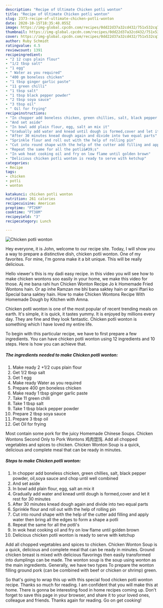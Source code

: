 ```yaml
---
description: "Recipe of Ultimate Chicken potli wonton"
title: "Recipe of Ultimate Chicken potli wonton"
slug: 2373-recipe-of-ultimate-chicken-potli-wonton
date: 2020-10-15T18:35:48.055Z
image: https://img-global.cpcdn.com/recipes/0dd22d37a32cd432/751x532cq70/chicken-potli-wonton-recipe-main-photo.jpg
thumbnail: https://img-global.cpcdn.com/recipes/0dd22d37a32cd432/751x532cq70/chicken-potli-wonton-recipe-main-photo.jpg
cover: https://img-global.cpcdn.com/recipes/0dd22d37a32cd432/751x532cq70/chicken-potli-wonton-recipe-main-photo.jpg
author: Ruby Schmidt
ratingvalue: 4.5
reviewcount: 1391
recipeingredient:
- "2 12 cups plain flour"
- "1/2 tbsp salt"
- "1 egg"
- " Water as you required"
- "400 gm boneless chicken"
- "1 tbsp ginger garlic paste"
- "11 green chilli"
- "1 tbsp salt"
- "1 tbsp black pepper powder"
- "2 tbsp soya sauce"
- "3 tbsp oil"
- " Oil for frying"
recipeinstructions:
- "In chopper add boneless chicken, green chillies, salt, black pepper powder, oil,soya sauce and chop until well combined"
- "And set aside"
- "In bowl add plain flour, egg, salt an mix it"
- "Gradually add water and knead until dough is formed,cover and let it rest for 30 minutes"
- "After 30 minutes knead dough again and divide into two equal parts"
- "Sprinkle flour and roll out with the help of rolling pin"
- "Cut into round shape with the help of the cutter add filling and apply water then bring all the edges to form a shape a potli"
- "Repeat the same for all the potli&#39;s"
- "In wok heat cooking oil and fry on low flame until golden brown"
- "Delicious chicken potli wonton is ready to serve with ketchup"
categories:
- Recipe
tags:
- chicken
- potli
- wonton

katakunci: chicken potli wonton 
nutrition: 261 calories
recipecuisine: American
preptime: "PT26M"
cooktime: "PT38M"
recipeyield: "3"
recipecategory: Lunch

---
```



![Chicken potli wonton](https://img-global.cpcdn.com/recipes/0dd22d37a32cd432/751x532cq70/chicken-potli-wonton-recipe-main-photo.jpg)

Hey everyone, it is John, welcome to our recipe site. Today, I will show you a way to prepare a distinctive dish, chicken potli wonton. One of my favorites. For mine, I'm gonna make it a bit unique. This will be really delicious.

Hello viewer&#39;s this is my dadi easy recipe. in this video you will see how to make chicken wontons soo easily in your home, we make this video for those. Aj me bana rahi hun Chicken Wonton Recipe Jo k Homemade Fried Wontons hain. Or ap inhe Ramzan me bhi bana saktey hain or apni iftari ko Special bana saktey hain. How to make Chicken Wontons Recipe With Homemade Dough by Kitchen with Amna.

Chicken potli wonton is one of the most popular of recent trending meals on earth. It's simple, it is quick, it tastes yummy. It is enjoyed by millions every day. They are fine and they look fantastic. Chicken potli wonton is something which I have loved my entire life.


To begin with this particular recipe, we have to first prepare a few ingredients. You can have chicken potli wonton using 12 ingredients and 10 steps. Here is how you can achieve that.

<!--inarticleads1-->

##### The ingredients needed to make Chicken potli wonton:

1. Make ready 2 +1/2 cups plain flour
1. Get 1/2 tbsp salt
1. Get 1 egg
1. Make ready  Water as you required
1. Prepare 400 gm boneless chicken
1. Make ready 1 tbsp ginger garlic paste
1. Take 11 green chilli
1. Take 1 tbsp salt
1. Take 1 tbsp black pepper powder
1. Prepare 2 tbsp soya sauce
1. Prepare 3 tbsp oil
1. Get  Oil for frying


Most contain some pork for the juicy Homemade Chinese Soups. Chicken Wontons Second Only to Pork Wontons 鸡肉馄饨. Add all chopped vegetables and spices to chicken. Chicken Wonton Soup is a quick, delicious and complete meal that can be ready in minutes. 

<!--inarticleads2-->

##### Steps to make Chicken potli wonton:

1. In chopper add boneless chicken, green chillies, salt, black pepper powder, oil,soya sauce and chop until well combined
1. And set aside
1. In bowl add plain flour, egg, salt an mix it
1. Gradually add water and knead until dough is formed,cover and let it rest for 30 minutes
1. After 30 minutes knead dough again and divide into two equal parts
1. Sprinkle flour and roll out with the help of rolling pin
1. Cut into round shape with the help of the cutter add filling and apply water then bring all the edges to form a shape a potli
1. Repeat the same for all the potli&#39;s
1. In wok heat cooking oil and fry on low flame until golden brown
1. Delicious chicken potli wonton is ready to serve with ketchup


Add all chopped vegetables and spices to chicken. Chicken Wonton Soup is a quick, delicious and complete meal that can be ready in minutes. Ground chicken breast is mixed with delicious flavorings then easily transformed into dumplings can be made. The wonton soup is the soup using wonton as the main ingredients. Generally, we have two types To prepare the wonton filling ground pork (can be combined with beef or chicken or shrimp) green. 

So that's going to wrap this up with this special food chicken potli wonton recipe. Thanks so much for reading. I am confident that you will make this at home. There is gonna be interesting food in home recipes coming up. Don't forget to save this page in your browser, and share it to your loved ones, colleague and friends. Thanks again for reading. Go on get cooking!
